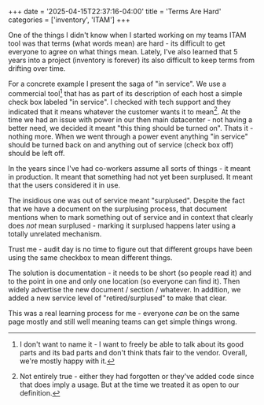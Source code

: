 +++
date = '2025-04-15T22:37:16-04:00'
title = 'Terms Are Hard'
categories = ['inventory', 'ITAM']
+++

One of the things I didn't know when I started working on my teams ITAM tool was that terms (what words mean) are hard - its difficult to get everyone to agree on what things mean. Lately, I've also learned that 5 years into a project (inventory is forever) its also difficult to keep terms from drifting over time.

For a concrete example I present the saga of "in service". We use a commercial tool[^1] that has as part of its description of each host a simple check box labeled "in service". I checked with tech support and they indicated that it means whatever the customer wants it to mean[^2]. At the time we had an issue with power in our then main datacenter - not having a better need, we decided it meant "this thing should be turned on". Thats it - nothing more. When we went through a power event anything "in service" should be turned back on and anything out of service (check box off) should be left off.

In the years since I've had co-workers assume all sorts of things - it meant in production. It meant that something had not yet been surplused. It meant that the users considered it in use.

The insidious one was out of service meant "surplused". Despite the fact that we have a document on the surplusing process, that document mentions when to mark something out of service and in context that clearly does *not* mean surplused - marking it surplused happens later using a totally unrelated mechanism.

Trust me - audit day is no time to figure out that different groups have been using the same checkbox to mean different things.

The solution is documentation - it needs to be short (so people read it) and to the point in one and only one location (so everyone can find it). Then widely advertise the new document / section / whatever. In addition, we added a new service level of "retired/surplused" to make that clear.

This was a real learning process for me - everyone *can* be on the same page mostly and still well meaning teams can get simple things wrong.


[^1]: I don't want to name it - I want to freely be able to talk about its good parts and its bad parts and don't think thats fair to the vendor. Overall, we're mostly happy with it.

[^2]: Not entirely true - either they had forgotten or they've added code since that does imply a usage. But at the time we treated it as open to our definition.

